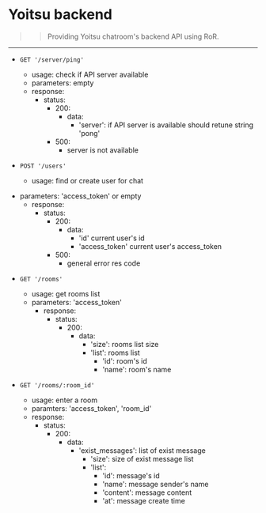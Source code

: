 # Yoitsu backend
>> Providing Yoitsu chatroom's backend API using RoR.
------

*	` GET '/server/ping' `
	- usage: check if API server available
	- parameters: empty
	- response:
		- status: 
			- 200:
				- data:
					- 'server': if API server is available should retune string 'pong'
			- 500:
				- server is not available


*	` POST '/users' `
	- usage: find or create user for chat 
  - parameters: 'access_token' or empty
 	- response:
 		- status:
 			- 200:
 				- data:
 					- 'id' current user's id
 					- 'access_token' current user's access_token
 			- 500:
 				- general error res code

*	` GET '/rooms' `
	- usage: get rooms list
	- parameters: 'access_token'
		- response:
			- status: 
				- 200:
					- data:
						- 'size': rooms list size
						- 'list': rooms list 
							- 'id': room's id
							- 'name': room's name
	
* `	GET '/rooms/:room_id' `
	-	usage: enter a room
	-	paramters: 'access_token', 'room_id'
	-	response:
		- status:
			-	200: 
				-	data:	
					-	'exist_messages': list of exist message
						-	'size': size of exist message list
						-	'list': 
							-	'id': message's id
							-	'name': message sender's name
							-	'content': message content
							-	'at': message create time